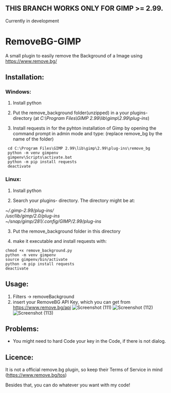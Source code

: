 ## THIS BRANCH WORKS ONLY FOR GIMP >= 2.99. 
Currently in development

# RemoveBG-GIMP
A small plugin to easily remove the Background of a Image using https://www.remove.bg/

## Installation:
### Windows: 
1. Install python

2. Put the remove_background folder(unzipped) in a your plugins- directory (at *C:\Program Files\GIMP 2.99\lib\gimp\2.99\plug-ins*)

3. Install requests in for the pyhton installation of Gimp by opening the command prompt in admin mode and type: (replace remove_bg by the name of the folder)
```
 cd C:\Program Files\GIMP 2.99\lib\gimp\2.99\plug-ins\remove_bg   
 python -m venv gimpenv
 gimpenv\Scripts\activate.bat
 python -m pip install requests
 deactivate
```

### Linux: 
1. Install python

2. Search your plugins- directory. The directory might be at:

 *~/.gimp-2.99/plug-ins/*        
 */usr/lib/gimp/2.0/plug-ins*      
 *~/snap/gimp/281/.config/GIMP/2.99/plug-ins*

3. Put the remove_background folder in this directory

4. make it executable and install requests with: 

```
chmod +x remove_background.py
python -m venv gimpenv
source gimpenv/bin/activate
python -m pip install requests
deactivate
```
 

## Usage:
1. Filters -> removeBackground
2. insert your RemoveBG API Key, which you can get from https://www.remove.bg/api
![Screenshot (111)](https://user-images.githubusercontent.com/66686353/84802853-773a8080-b001-11ea-9c1a-5da90977a010.png)
![Screenshot (112)](https://user-images.githubusercontent.com/66686353/84803152-e1532580-b001-11ea-9bf5-ff2061c3f061.png)
![Screenshot (113)](https://user-images.githubusercontent.com/66686353/84802857-786bad80-b001-11ea-9bdd-be2c37bbea8d.png)

## Problems:
- You might need to hard Code your key in the Code, if there is not dialog.


## Licence:
It is not a official remove.bg plugin, so keep their Terms of Service in mind (https://www.remove.bg/tos)

Besides that, you can do whatever you want with my code!
